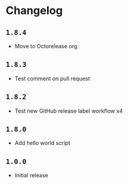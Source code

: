 # Changelog

## `1.8.4`

- Move to Octorelease org

## `1.8.3`

- Test comment on pull request

## `1.8.2`

- Test new GitHub release label workflow x4

## `1.8.0`

- Add hello world script

## `1.0.0`

- Initial release
